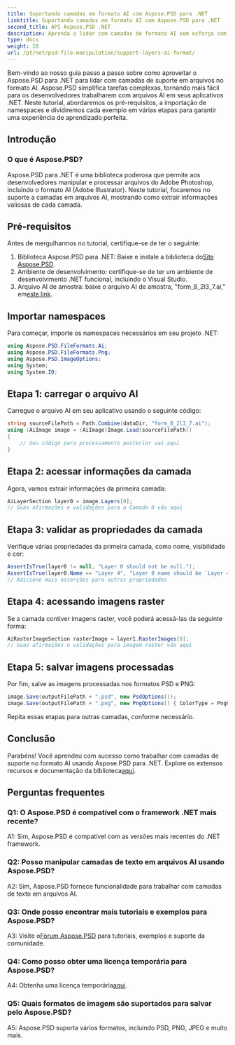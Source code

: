 ```yaml
---
title: Suportando camadas em formato AI com Aspose.PSD para .NET
linktitle: Suportando camadas em formato AI com Aspose.PSD para .NET
second_title: API Aspose.PSD .NET
description: Aprenda a lidar com camadas de formato AI sem esforço com Aspose.PSD para .NET. Siga nosso guia passo a passo para integração e manipulação perfeitas.
type: docs
weight: 10
url: /pt/net/psd-file-manipulation/support-layers-ai-format/
---
```

Bem-vindo ao nosso guia passo a passo sobre como aproveitar o Aspose.PSD para .NET para lidar com camadas de suporte em arquivos no formato AI. Aspose.PSD simplifica tarefas complexas, tornando mais fácil para os desenvolvedores trabalharem com arquivos AI em seus aplicativos .NET. Neste tutorial, abordaremos os pré-requisitos, a importação de namespaces e dividiremos cada exemplo em várias etapas para garantir uma experiência de aprendizado perfeita.
## Introdução
### O que é Aspose.PSD?
Aspose.PSD para .NET é uma biblioteca poderosa que permite aos desenvolvedores manipular e processar arquivos do Adobe Photoshop, incluindo o formato AI (Adobe Illustrator). Neste tutorial, focaremos no suporte a camadas em arquivos AI, mostrando como extrair informações valiosas de cada camada.
## Pré-requisitos
Antes de mergulharmos no tutorial, certifique-se de ter o seguinte:
1.  Biblioteca Aspose.PSD para .NET: Baixe e instale a biblioteca do[Site Aspose.PSD](https://releases.aspose.com/psd/net/).
2. Ambiente de desenvolvimento: certifique-se de ter um ambiente de desenvolvimento .NET funcional, incluindo o Visual Studio.
3. Arquivo AI de amostra: baixe o arquivo AI de amostra, "form_8_2l3_7.ai," em[este link](Your-Download-Link).
## Importar namespaces
Para começar, importe os namespaces necessários em seu projeto .NET:
```csharp
using Aspose.PSD.FileFormats.Ai;
using Aspose.PSD.FileFormats.Png;
using Aspose.PSD.ImageOptions;
using System;
using System.IO;
```
## Etapa 1: carregar o arquivo AI
Carregue o arquivo AI em seu aplicativo usando o seguinte código:
```csharp
string sourceFilePath = Path.Combine(dataDir, "form_8_2l3_7.ai");
using (AiImage image = (AiImage)Image.Load(sourceFilePath))
{
    // Seu código para processamento posterior vai aqui
}
```
## Etapa 2: acessar informações da camada
Agora, vamos extrair informações da primeira camada:
```csharp
AiLayerSection layer0 = image.Layers[0];
// Suas afirmações e validações para a Camada 0 vão aqui
```
## Etapa 3: validar as propriedades da camada
Verifique várias propriedades da primeira camada, como nome, visibilidade e cor:
```csharp
AssertIsTrue(layer0 != null, "Layer 0 should not be null.");
AssertIsTrue(layer0.Name == "Layer 4", "Layer 0 name should be `Layer 4`");
// Adicione mais asserções para outras propriedades
```
## Etapa 4: acessando imagens raster
Se a camada contiver imagens raster, você poderá acessá-las da seguinte forma:
```csharp
AiRasterImageSection rasterImage = layer1.RasterImages[0];
// Suas afirmações e validações para imagem raster vão aqui
```
## Etapa 5: salvar imagens processadas
Por fim, salve as imagens processadas nos formatos PSD e PNG:
```csharp
image.Save(outputFilePath + ".psd", new PsdOptions());
image.Save(outputFilePath + ".png", new PngOptions() { ColorType = PngColorType.TruecolorWithAlpha });
```
Repita essas etapas para outras camadas, conforme necessário.
## Conclusão

Parabéns! Você aprendeu com sucesso como trabalhar com camadas de suporte no formato AI usando Aspose.PSD para .NET. Explore os extensos recursos e documentação da biblioteca[aqui](https://reference.aspose.com/psd/net/).

## Perguntas frequentes

### Q1: O Aspose.PSD é compatível com o framework .NET mais recente?

A1: Sim, Aspose.PSD é compatível com as versões mais recentes do .NET framework.

### Q2: Posso manipular camadas de texto em arquivos AI usando Aspose.PSD?

A2: Sim, Aspose.PSD fornece funcionalidade para trabalhar com camadas de texto em arquivos AI.

### Q3: Onde posso encontrar mais tutoriais e exemplos para Aspose.PSD?

 A3: Visite o[Fórum Aspose.PSD](https://forum.aspose.com/c/psd/34) para tutoriais, exemplos e suporte da comunidade.

### Q4: Como posso obter uma licença temporária para Aspose.PSD?

 A4: Obtenha uma licença temporária[aqui](https://purchase.aspose.com/temporary-license/).

### Q5: Quais formatos de imagem são suportados para salvar pelo Aspose.PSD?

A5: Aspose.PSD suporta vários formatos, incluindo PSD, PNG, JPEG e muito mais.